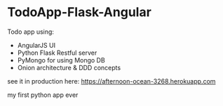 # TodoApp-Flask-Angular
Todo app using:
- AngularJS UI
- Python Flask Restful server
- PyMongo for using Mongo DB
- Onion architecture & DDD concepts

see it in production here: https://afternoon-ocean-3268.herokuapp.com

my first python app ever
